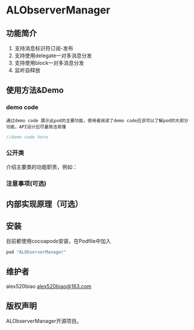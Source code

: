 # ALObserverManager

## 功能简介

1. 支持消息标识符订阅-发布
2. 支持使用delegate一对多消息分发
3. 支持使用block一对多消息分发
4. 监听自释放

## 使用方法&Demo
### demo code
`通过demo code 展示此pod的主要功能，使用者阅读了demo code应该可以了解pod的大部分功能，API设计应尽量简洁易懂`

``` objective-c
//demo code here
```
### 公开类

介绍主要类的功能职责，例如：


### 注意事项(可选)



## 内部实现原理（可选）



## 安装

目前都使用cocoapods安装，在Podfile中加入

``` ruby
pod "ALObserverManager" 
```

## 维护者

alex520biao <alex520biao@163.com>

## 版权声明

ALObserverManager开源项目。

